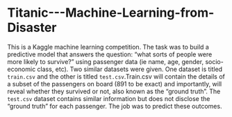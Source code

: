 # Titanic---Machine-Learning-from-Disaster
This is a Kaggle machine learning competition. The task was to build a predictive model that answers the question: “what sorts of people were more likely to survive?” using passenger data (ie name, age, gender, socio-economic class, etc). Two similar datasets were given. One dataset is titled `train.csv` and the other is titled `test.csv`.Train.csv will contain the details of a subset of the passengers on board (891 to be exact) and importantly, will reveal whether they survived or not, also known as the “ground truth”.  The `test.csv` dataset contains similar information but does not disclose the “ground truth” for each passenger. The job was to predict these outcomes.
